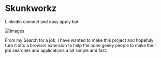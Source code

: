 # Skunkworkz

Linkedin connect and easy apply bot 

![images](https://user-images.githubusercontent.com/28742929/124768023-9a034400-df38-11eb-8a16-65ef2c7c5ea6.jpeg)



From my Search for a job, I have wanted to make this project and hopefuly turn it into a browser extension to help the none geeky people to make their job searches and applications a bit simple and fast.
